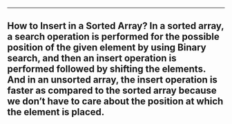 ---------------------------------------------------------------------------------------------------
How to Insert in a Sorted Array?
In a sorted array, a search operation is performed for the possible position of the given element by using Binary search, and then an insert operation is performed followed by shifting the elements. And in an unsorted array, the insert operation is faster as compared to the sorted array because we don’t have to care about the position at which the element is placed.
---------------------------------------------------------------------------------------------------